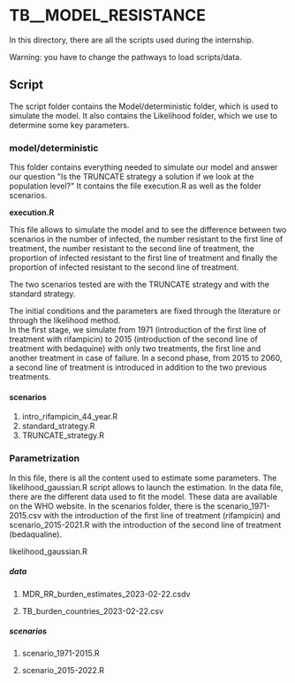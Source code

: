 # TB__MODEL_RESISTANCE 

In this directory, there are all the scripts used during the internship. 

Warning: you have to change the pathways to load scripts/data. 

## Script 

The script folder contains the Model/deterministic folder, which is used to simulate the model. It also contains the Likelihood folder, which we use to determine some key parameters. 

### model/deterministic

This folder contains everything needed to simulate our model and answer our question "Is the TRUNCATE strategy a solution if we look at the population level?" It contains the file execution.R as well as the folder scenarios. 

**execution.R**

This file allows to simulate the model and to see the difference between two scenarios in the number of infected, the number resistant to the first line of treatment, the number resistant to the second line of treatment, the proportion of infected resistant to the first line of treatment and finally the proportion of infected resistant to the second line of treatment. 

The two scenarios tested are with the TRUNCATE strategy and with the standard strategy. 

The initial conditions and the parameters are fixed through the literature or through the likelihood method.  
In the first stage, we simulate from 1971 (introduction of the first line of treatment with rifampicin) to 2015 (introduction of the second line of treatment with bedaquine) with only two treatments, the first line and another treatment in case of failure. In a second phase, from 2015 to 2060, a second line of treatment is introduced in addition to the two previous treatments. 

#### scenarios

1. intro_rifampicin_44_year.R 
2. standard_strategy.R
3. TRUNCATE_strategy.R

### Parametrization

In this file, there is all the content used to estimate some parameters. The likelihood_gaussian.R script allows to launch the estimation. In the data file, there are the different data used to fit the model. These data are available on the WHO website. In the scenarios folder, there is the scenario_1971-2015.csv with the introduction of the first line of treatment (rifampicin) and scenario_2015-2021.R with the introduction of the second line of treatment (bedaqualine).  

likelihood_gaussian.R

##### data

1. MDR_RR_burden_estimates_2023-02-22.csdv
  
2. TB_burden_countries_2023-02-22.csv

##### scenarios

1. scenario_1971-2015.R

2. scenario_2015-2022.R
